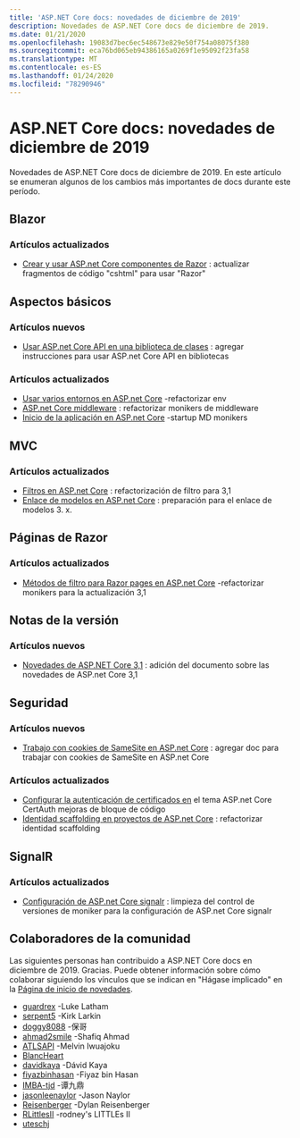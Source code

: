 ```yaml
---
title: 'ASP.NET Core docs: novedades de diciembre de 2019'
description: Novedades de ASP.NET Core docs de diciembre de 2019.
ms.date: 01/21/2020
ms.openlocfilehash: 19083d7bec6ec548673e829e50f754a08075f380
ms.sourcegitcommit: eca76bd065eb94386165a0269f1e95092f23fa58
ms.translationtype: MT
ms.contentlocale: es-ES
ms.lasthandoff: 01/24/2020
ms.locfileid: "78290946"
---
```

# <a name="aspnet-core-docs-whats-new-for-december-2019"></a>ASP.NET Core docs: novedades de diciembre de 2019

Novedades de ASP.NET Core docs de diciembre de 2019. En este artículo se enumeran algunos de los cambios más importantes de docs durante este período.

## <a name="blazor"></a>Blazor

### <a name="updated-articles"></a>Artículos actualizados

- [Crear y usar ASP.net Core componentes de Razor](../blazor/components.md) : actualizar fragmentos de código "cshtml" para usar "Razor"

## <a name="fundamentals"></a>Aspectos básicos

### <a name="new-articles"></a>Artículos nuevos

- [Usar ASP.net Core API en una biblioteca de clases](../fundamentals/target-aspnetcore.md) : agregar instrucciones para usar ASP.net Core API en bibliotecas

### <a name="updated-articles"></a>Artículos actualizados

- [Usar varios entornos en ASP.net Core](../fundamentals/environments.md) -refactorizar env
- [ASP.net Core middleware](../fundamentals/middleware/index.md) : refactorizar monikers de middleware
- [Inicio de la aplicación en ASP.net Core](../fundamentals/startup.md) -startup MD monikers

## <a name="mvc"></a>MVC

### <a name="updated-articles"></a>Artículos actualizados

- [Filtros en ASP.net Core](../mvc/controllers/filters.md) : refactorización de filtro para 3,1
- [Enlace de modelos en ASP.net Core](../mvc/models/model-binding.md) : preparación para el enlace de modelos 3. x.

## <a name="razor-pages"></a>Páginas de Razor

### <a name="updated-articles"></a>Artículos actualizados

- [Métodos de filtro para Razor pages en ASP.net Core](../razor-pages/filter.md) -refactorizar monikers para la actualización 3,1

## <a name="release-notes"></a>Notas de la versión

### <a name="new-articles"></a>Artículos nuevos

- [Novedades de ASP.NET Core 3,1](../release-notes/aspnetcore-3.1.md) : adición del documento sobre las novedades de ASP.net Core 3,1

## <a name="security"></a>Seguridad

### <a name="new-articles"></a>Artículos nuevos

- [Trabajo con cookies de SameSite en ASP.net Core](../security/samesite.md) : agregar doc para trabajar con cookies de SameSite en ASP.net Core

### <a name="updated-articles"></a>Artículos actualizados

- [Configurar la autenticación de certificados en](../security/authentication/certauth.md) el tema ASP.net Core CertAuth mejoras de bloque de código
- [Identidad scaffolding en proyectos de ASP.net Core](../security/authentication/scaffold-identity.md) : refactorizar identidad scaffolding

## <a name="signalr"></a>SignalR

### <a name="updated-articles"></a>Artículos actualizados

- [Configuración de ASP.net Core signalr](../signalr/configuration.md) : limpieza del control de versiones de moniker para la configuración de ASP.net Core signalr

## <a name="community-contributors"></a>Colaboradores de la comunidad

Las siguientes personas han contribuido a ASP.NET Core docs en diciembre de 2019. Gracias. Puede obtener información sobre cómo colaborar siguiendo los vínculos que se indican en "Hágase implicado" en la [Página de inicio de novedades](index.yml).

- [guardrex](https://github.com/guardrex) -Luke Latham
- [serpent5](https://github.com/serpent5) -Kirk Larkin
- [doggy8088](https://github.com/doggy8088) -保哥
- [ahmad2smile](https://github.com/ahmad2smile) -Shafiq Ahmad
- [ATLSAPI](https://github.com/ATLSAPI) -Melvin Iwuajoku
- [BlancHeart](https://github.com/BlancHeart) 
- [davidkaya](https://github.com/davidkaya) -Dávid Kaya
- [fiyazbinhasan](https://github.com/fiyazbinhasan) -Fiyaz bin Hasan
- [IMBA-tjd](https://github.com/imba-tjd) -谭九鼎
- [jasonleenaylor](https://github.com/jasonleenaylor) -Jason Naylor
- [Reisenberger](https://github.com/reisenberger) -Dylan Reisenberger
- [RLittlesII](https://github.com/RLittlesII) -rodney's LITTLEs II
- [uteschj](https://github.com/uteschj) 

